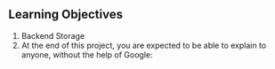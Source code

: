 ## Learning Objectives
1. Backend Storage 
2. At the end of this project, you are expected to be able to explain to anyone, without the help of Google:
